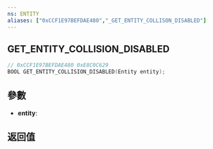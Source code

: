 ```yaml
---
ns: ENTITY
aliases: ["0xCCF1E97BEFDAE480","_GET_ENTITY_COLLISON_DISABLED"]
---
```

## GET_ENTITY_COLLISION_DISABLED

```c
// 0xCCF1E97BEFDAE480 0xE8C0C629
BOOL GET_ENTITY_COLLISION_DISABLED(Entity entity);
```


## 參數
* **entity**: 

## 返回值
